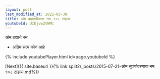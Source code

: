 ```yaml
---
layout: post
last_modified_at: 2021-03-30
title: ओम ब्राह्मणप्रियाया नमः १०८ टाइम्स
youtubeId: UIEjvw2VWMc
---
```

 
 
 ओम ब्रह्माने नमः  
 
 -  अंतिम सत्य कोण आहे 
 
  
 
  
 
 
 
 
 
 


{% include youtubePlayer.html id=page.youtubeId %}
 
[Next]({{ site.baseurl }}{% link  split2/_posts/2015-07-21-ओम सुवर्णावरणाया नमः १०८ टाइम्स.md%})
 
